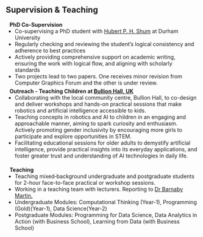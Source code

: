 ## Supervision & Teaching

<h4 style="margin:0 10px 0;">PhD Co-Supervision</h4>

<ul style="margin:0 0 5px;">
  <li>Co-supervising a PhD student with <a href="http://hubertshum.com/" target="_blank">Hubert P. H. Shum</a> at Durham University</li>
  <li>Regularly checking and reviewing the student’s logical consistency and adherence to best practices</li>
  <li>Actively providing comprehensive support on academic writing, ensuring the work with logical flow, and aligning with scholarly standards</li>
  <li>Two projects lead to two papers. One receives minor revision from Computer Graphics Forum and the other is under review.</li>
</ul>

<h4 style="margin:0 10px 0;">Outreach - Teaching Children at <a href="https://www.bullionhall.com/" target="_blank">Bullion Hall, UK</a></h4>

<ul style="margin:0 0 20px;">
  <li>Collaborating with the local community centre, Bullion Hall, to co-design and deliver workshops and hands-on practical sessions that make robotics and artificial intelligence accessible to kids.</li>
  <li>Teaching concepts in robotics and AI to children in an engaging and approachable manner, aiming to spark curiosity and enthusiasm. Actively promoting gender inclusivity by encouraging more girls to participate and explore opportunities in STEM.</li>
  <li>Facilitating educational sessions for older adults to demystify artificial intelligence, provide practical insights into its everyday applications, and foster greater trust and understanding of AI technologies in daily life.</li>
</ul>

<h4 style="margin:0 10px 0;">Teaching</h4>

<ul style="margin:0 0 20px;">
  <li>Teaching mixed‑background undergraduate and postgraduate students for 2-hour face-to-face practical or workshop sessions.</li>
  <li>Working in a teaching team with lecturers. Reporting to <a href="https://www.durham.ac.uk/staff/barnaby-d-martin" target="_blank">Dr Barnaby Martin.</a></li>
  <li>Undergraduate Modules: Computational Thinking (Year-1), Programming (Gold)(Year-1), Data Science(Year-2)</li>
  <li>Postgraduate Modules: Programming for Data Science, Data Analytics in Action (with Business School), Learning from Data (with Business School)</li>
</ul>
